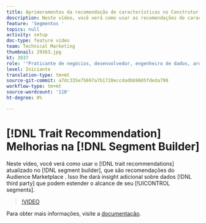 ```yaml
---
title: Aprimoramentos da recomendação de características no Construtor de segmentos
description: Neste vídeo, você verá como usar as recomendações de características atualizadas no construtor de segmentos, que são recomendações do Audience Marketplace . Isso lhe dará insight adicional sobre dados de terceiros que podem estender o alcance de seus segmentos.
feature: 'Segmentos '
topics: null
activity: setup
doc-type: feature video
team: Technical Marketing
thumbnail: 29363.jpg
kt: 3937
role: '"Praticante de negócios, desenvolvedor, engenheiro de dados, arquiteto, arquiteto de dados, administrador, líder"'
level: Iniciante
translation-type: tm+mt
source-git-commit: a7dc335e75697a7b1720eccdadbb9605fdeda798
workflow-type: tm+mt
source-wordcount: '110'
ht-degree: 0%

---
```



# [!DNL Trait Recommendation] Melhorias na  [!DNL Segment Builder]

Neste vídeo, você verá como usar o [!DNL trait recommendations] atualizado no [!DNL segment builder], que são recomendações do Audience Marketplace . Isso lhe dará insight adicional sobre dados [!DNL third party] que podem estender o alcance de seu [!UICONTROL segments].

>[!VIDEO](https://video.tv.adobe.com/v/29363/?quality=12)

Para obter mais informações, visite a [documentação](https://docs.adobe.com/help/en/audience-manager/user-guide/features/segments/trait-recommendations.html).
